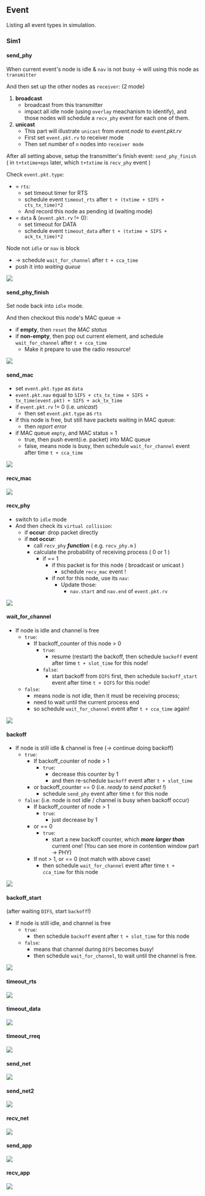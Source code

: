 ## Event

Listing all event types in simulation.

### Sim1

#### send_phy

When current event's node is idle & `nav` is not busy -> will using this node as `transmitter` 

And then set up the other nodes as `receiver`: (2 mode) 

1. **broadcast**
    * broadcast from this transmitter
    * impact all idle node (using `overlay` meachanism to identify), and those nodes will schedule a `recv_phy` event for each one of them.
2. **unicast**
    * This part will illustrate `unicast` from *event.node* to *event.pkt.rv*
    * First set `event.pkt.rv` to receiver mode
    * Then set number of `n` nodes into `receiver mode`

After all setting above, setup the transmitter's finish event: `send_phy_finish` ( in `t+txtime+eps` later, which `t+txtime` is `recv_phy` event )

Check `event.pkt.type`:

*  = `rts`:
    * set timeout timer for RTS
    * schedule event `timeout_rts` after `t + (txtime + SIFS + cts_tx_time)*2`
    * And record this node as pending id (waiting mode)
* = `data` & (`event.pkt.rv` != 0):
    * set timeout for DATA
    * schedule event `timeout_data` after `t + (txtime + SIFS + ack_tx_time)*2`

Node not `idle` or `nav` is block 

* -> schedule `wait_for_channel` after `t + cca_time`
* push it into *waiting queue*


![](../gliffy/sim1-send_phy.png)

#### send_phy_finish

Set node back into `idle` mode.

And then checkout this node's MAC queue -> 

* if **empty**, then `reset` the *MAC status*
* if **non-empty**, then pop out current element, and schedule `wait_for_channel` after `t + cca_time`
    * Make it prepare to use the radio resource!

![](../gliffy/sim1-send_phy_finish.png)

#### send_mac

* set `event.pkt.type` as `data`
* `event.pkt.nav` equal to `SIFS + cts_tx_time + SIFS + tx_time(event.pkt) + SIFS + ack_tx_time`
* if `event.pkt.rv` != 0 (i.e. *unicast*)
    * then set `event.pkt.type` as `rts`
* if this node is free, but still have packets waiting in MAC queue:
    * then *report error*
* if MAC queue `empty`, and MAC status = 1
    * true, then push event(i.e. packet) into MAC queue
    * false, means node is busy, then schedule `wait_for_channel` event after time `t + cca_time` 

![](../gliffy/sim1-send_mac.png)

#### recv_mac

![](../gliffy/sim1-recv_mac.png)

#### recv_phy

* switch to `idle` mode
* And then check its `virtual collision`: 
    * if **occur**: drop packet directly
    * if **not occur**: 
        * call `recv_phy` ***function*** ( e.g. `recv_phy.m` )
        * calculate the probability of receiving process ( 0 or 1 ) 
            * if == 1
                * if this packet is for this node ( broadcast or unicast )
                    * schedule `recv_mac` event !
                * if not for this node, use its `nav`:
                    * Update those:
                        * `nav.start` and `nav.end` of `event.pkt.rv` 

![](../gliffy/sim1-recv_phy.png)

#### wait_for_channel

* If node is idle and channel is free
    * `true`:
        * If backoff_counter of this node > 0
            * `true`: 
                * resume (restart) the backoff, then schedule `backoff` event after time `t + slot_time` for this node!
            * `false`:
                * start backoff from `DIFS` first, then schedule `backoff_start` event after time `t + DIFS` for this node!
    * `false`:
        * means node is not idle, then it must be receiving process; 
        * need to wait until the current process end
        * so schedule `wait_for_channel` event after `t + cca_time` again!

![](../gliffy/sim1-wait.png)

#### backoff

* If node is still idle & channel is free (→ continue doing backoff)
    * `true`:
        * If backoff_counter of node > 1
            * `true`:
                * decrease this counter by 1
                * and then re-schedule `backoff` event after `t + slot_time`
        * or backoff_counter == 0 (i.e. *ready to send packet !*)
            * schedule `send_phy` event after time `t` for this node
    * `false`: (i.e. node is not idle / channel is busy when backoff occur)
        * If backoff_counter of node > 1
            * `true`: 
                * just decrease by 1
        * or == 0
            * `true`:
                * start a new backoff counter, which ***more larger than*** current one! (You can see more in contention window part → PHY)
        * If not > 1, or == 0 (not match with above case)
            * then schedule `wait_for_channel` event after time `t + cca_time` for this node

![](../gliffy/sim1-bo.png)

#### backoff_start

(after waiting `DIFS`, start `backoff`!)

* If node is still idle, and channel is free
    * `true`: 
        * then schedule `backoff` event after `t + slot_time` for this node
    * `false`:
        * means that channel during `DIFS` becomes busy!
        * then schedule `wait_for_channel`, to wait until the channel is free.

![](../gliffy/sim1-bos.png)

#### timeout_rts

![](../gliffy/sim1-timeout-rts.png)

#### timeout_data

![](../gliffy/sim1-timeout-data.png)

#### timeout_rreq

![](../gliffy/sim1-timeout-rreq.png)

#### send_net

![](../gliffy/sim1-send_net.png)

#### send_net2

![](../gliffy/sim1-send_net2.png)

#### recv_net

![](../gliffy/sim1-recv_net.png)

#### send_app

![](../gliffy/sim1-send_app.png)

#### recv_app

![](../gliffy/sim1-recv_app.png)